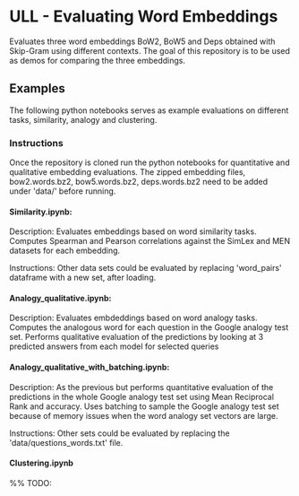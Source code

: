 # ULL - Evaluating Word Embeddings

Evaluates three word embeddings BoW2, BoW5 and Deps obtained with Skip-Gram using different contexts. The goal of this repository is to be used as demos for comparing the three embeddings.

## Examples

The following python notebooks serves as example evaluations on different tasks, similarity, analogy and clustering. 

### Instructions

Once the repository is cloned run the python notebooks for quantitative and qualitative embedding evaluations. The zipped embedding files, bow2.words.bz2, bow5.words.bz2, deps.words.bz2 need to be added under 'data/' before running.

#### Similarity.ipynb: 

Description:
Evaluates embeddings based on word similarity tasks. 
Computes Spearman and Pearson correlations against the SimLex and MEN datasets for each embedding.

Instructions: Other data sets could be evaluated by replacing 'word_pairs' dataframe with a new set, after loading.

#### Analogy_qualitative.ipynb: 

Description:
Evaluates embdeddings based on word analogy tasks.
Computes the analogous word for each question in the Google analogy test set. 
Performs qualitative evaluation of the predictions by looking at 3 predicted answers from each model for selected queries

#### Analogy_qualitative_with_batching.ipynb: 

Description:
As the previous but performs quantitative evaluation of the predictions in the whole Google analogy test set using Mean Reciprocal Rank and accuracy. 
Uses batching to sample the Google analogy test set because of memory issues when the word analogy set vectors are large.

Instructions: Other sets could be evaluated by replacing the 'data/questions_words.txt' file.

#### Clustering.ipynb

%% TODO: 


